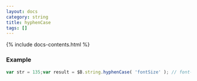 ```yaml
---
layout: docs
category: string
title: hyphenCase
tags: []
---
```


{% include docs-contents.html %}

### Example
```js
var str = 135;var result = $B.string.hyphenCase( 'fontSize' ); // font-size
```